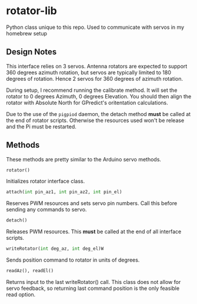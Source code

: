 # rotator-lib

Python class unique to this repo. Used to communicate with servos in my homebrew setup

## Design Notes

This interface relies on 3 servos. Antenna rotators are expected to support 360 degrees azimuth rotation, but servos are typically limited to 180 degrees of rotation. Hence 2 servos for 360 degrees of azimuth rotation.

During setup, I recommend running the calibrate method. It will set the rotator to 0 degrees Azimuth, 0 degrees Elevation. You should then align the rotator with Absolute North for GPredict's oritentation calculations.

Due to the use of the `pigpiod` daemon, the detach method **must** be called at the end of rotator scripts. Otherwise the resources used won't be release and the Pi must be restarted.

## Methods

These methods are pretty similar to the Arduino servo methods.

```python
rotator()
```

Initializes rotator interface class.

```python
attach(int pin_az1, int pin_az2, int pin_el)
```

Reserves PWM resources and sets servo pin numbers. Call this before sending any commands to servo.

```python
detach()
```

Releases PWM resources. This **must** be called at the end of all interface scripts.

```python
writeRotator(int deg_az, int deg_el)W
```

Sends position command to rotator in units of degrees.

```python
readAz(), readEl()
```

Returns input to the last writeRotator() call. This class does not allow for servo feedback, so returning  last command position is the only feasible read option.
